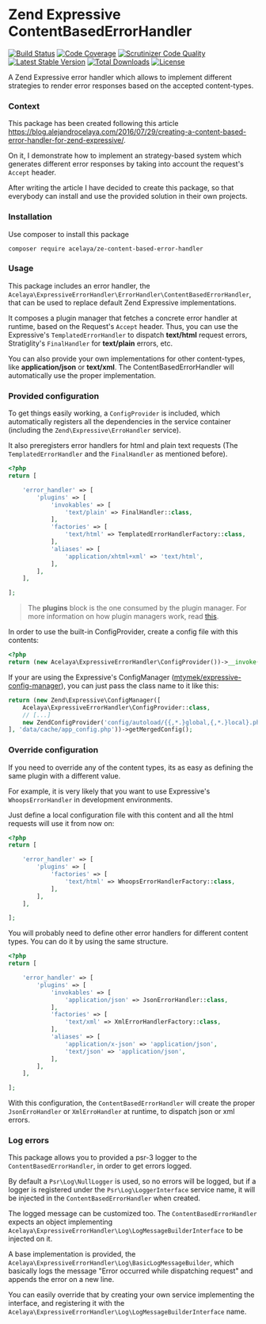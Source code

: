 # Zend Expressive ContentBasedErrorHandler

[![Build Status](https://travis-ci.org/acelaya/ze-content-based-error-handler.svg?branch=master)](https://travis-ci.org/acelaya/ze-content-based-error-handler)
[![Code Coverage](https://scrutinizer-ci.com/g/acelaya/ze-content-based-error-handler/badges/coverage.png?b=master)](https://scrutinizer-ci.com/g/acelaya/ze-content-based-error-handler/?branch=master)
[![Scrutinizer Code Quality](https://scrutinizer-ci.com/g/acelaya/ze-content-based-error-handler/badges/quality-score.png?b=master)](https://scrutinizer-ci.com/g/acelaya/ze-content-based-error-handler/?branch=master)
[![Latest Stable Version](https://poser.pugx.org/acelaya/ze-content-based-error-handler/v/stable.png)](https://packagist.org/packages/acelaya/ze-content-based-error-handler)
[![Total Downloads](https://poser.pugx.org/acelaya/ze-content-based-error-handler/downloads.png)](https://packagist.org/packages/acelaya/ze-content-based-error-handler)
[![License](https://poser.pugx.org/acelaya/ze-content-based-error-handler/license.png)](https://packagist.org/packages/acelaya/ze-content-based-error-handler)

A Zend Expressive error handler which allows to implement different strategies to render error responses based on the accepted content-types.

### Context

This package has been created following this article https://blog.alejandrocelaya.com/2016/07/29/creating-a-content-based-error-handler-for-zend-expressive/.

On it, I demonstrate how to implement an strategy-based system which generates different error responses by taking into account the request's `Accept` header.

After writing the article I have decided to create this package, so that everybody can install and use the provided solution in their own projects.

### Installation

Use composer to install this package

    composer require acelaya/ze-content-based-error-handler

### Usage

This package includes an error handler, the `Acelaya\ExpressiveErrorHandler\ErrorHandler\ContentBasedErrorHandler`, that can be used to replace default Zend Expressive implementations.

It composes a plugin manager that fetches a concrete error handler at runtime, based on the Request's `Accept` header. Thus, you can use the Expressive's `TemplatedErrorHandler` to dispatch **text/html** request errors, Stratiglity's `FinalHandler` for **text/plain** errors, etc.

You can also provide your own implementations for other content-types, like **application/json** or **text/xml**. The ContentBasedErrorHandler will automatically use the proper implementation.

### Provided configuration

To get things easily working, a `ConfigProvider` is included, which automatically registers all the dependencies in the service container (including the `Zend\Expressive\ErroHandler` service).

It also preregisters error handlers for html and plain text requests (The `TemplatedErrorHandler` and the `FinalHandler` as mentioned before).

```php
<?php
return [

    'error_handler' => [
        'plugins' => [
            'invokables' => [
                'text/plain' => FinalHandler::class,
            ],
            'factories' => [
                'text/html' => TemplatedErrorHandlerFactory::class,
            ],
            'aliases' => [
                'application/xhtml+xml' => 'text/html',
            ],
        ],
    ],

];
```

> The **plugins** block is the one consumed by the plugin manager. For more information on how plugin managers work, read [this](https://docs.zendframework.com/zend-servicemanager/plugin-managers/).

In order to use the built-in ConfigProvider, create a config file with this contents:

```php
<?php
return (new Acelaya\ExpressiveErrorHandler\ConfigProvider())->__invoke();
```

If your are using the Expressive's ConfigManager ([mtymek/expressive-config-manager](https://github.com/mtymek/expressive-config-manager)), you can just pass the class name to it like this:

```php
return (new Zend\Expressive\ConfigManager([
    Acelaya\ExpressiveErrorHandler\ConfigProvider::class,
    // [...]
    new ZendConfigProvider('config/autoload/{{,*.}global,{,*.}local}.php'),
], 'data/cache/app_config.php'))->getMergedConfig();
```

### Override configuration

If you need to override any of the content types, its as easy as defining the same plugin with a different value.

For example, it is very likely that you want to use Expressive's `WhoopsErrorHandler` in development environments.

Just define a local configuration file with this content and all the html requests will use it from now on:

```php
<?php
return [

    'error_handler' => [
        'plugins' => [
            'factories' => [
                'text/html' => WhoopsErrorHandlerFactory::class,
            ],
        ],
    ],

];
```

You will probably need to define other error handlers for different content types. You can do it by using the same structure.

```php
<?php
return [

    'error_handler' => [
        'plugins' => [
            'invokables' => [
                'application/json' => JsonErrorHandler::class,
            ],
            'factories' => [
                'text/xml' => XmlErrorHandlerFactory::class,
            ],
            'aliases' => [
                'application/x-json' => 'application/json',
                'text/json' => 'application/json',
            ],
        ],
    ],

];
```

With this configuration, the `ContentBasedErrorHandler` will create the proper `JsonErroHandler` or `XmlErroHandler` at runtime, to dispatch json or xml errors.

### Log errors

This package allows you to provided a psr-3 logger to the `ContentBasedErrorHandler`, in order to get errors logged.

By default a `Psr\Log\NullLogger` is used, so no errors will be logged, but if a logger is registered under the `Psr\Log\LoggerInterface` service name, it will be injected in the `ContentBasedErrorHandler` when created.

The logged message can be customized too. The `ContentBasedErrorHandler` expects an object implementing `Acelaya\ExpressiveErrorHandler\Log\LogMessageBuilderInterface` to be injected on it.

A base implementation is provided, the `Acelaya\ExpressiveErrorHandler\Log\BasicLogMessageBuilder`, which basically logs the message "Error occurred while dispatching request" and appends the error on a new line.

You can easily override that by creating your own service implementing the interface, and registering it with the `Acelaya\ExpressiveErrorHandler\Log\LogMessageBuilderInterface` name.
